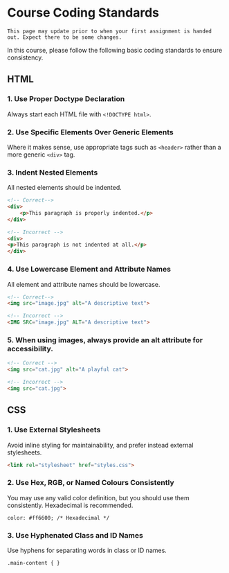# Course Coding Standards

```admonish warning
This page may update prior to when your first assignment is handed out. Expect there to be some changes.
```

In this course, please follow the following basic coding standards to ensure consistency.


## HTML
### 1. Use Proper Doctype Declaration
Always start each HTML file with ``<!DOCTYPE html>``.

### 2. Use Specific Elements Over Generic Elements
Where it makes sense, use appropriate tags such as ``<header>`` rather than a more generic ``<div>`` tag.

### 3. Indent Nested Elements
All nested elements should be indented.
```html
<!-- Correct-->
<div>
    <p>This paragraph is properly indented.</p>
</div>

<!-- Incorrect -->
<div>
<p>This paragraph is not indented at all.</p>
</div>
```

### 4. Use Lowercase Element and Attribute Names
All element and attribute names should be lowercase.
```html
<!-- Correct-->
<img src="image.jpg" alt="A descriptive text">

<!-- Incorrect -->
<IMG SRC="image.jpg" ALT="A descriptive text">
```

### 5. When using images, always provide an alt attribute for accessibility.
```html
<!-- Correct -->
<img src="cat.jpg" alt="A playful cat">

<!-- Incorrect -->
<img src="cat.jpg">
```

## CSS
### 1. Use External Stylesheets
Avoid inline styling for maintainability, and prefer instead external stylesheets.
```html
<link rel="stylesheet" href="styles.css">
```

### 2. Use Hex, RGB, or Named Colours Consistently
You may use any valid color definition, but you should use them consistently. Hexadecimal is recommended.
```
color: #ff6600; /* Hexadecimal */
```

### 3. Use Hyphenated Class and ID Names
Use hyphens for separating words in class or ID names.
```
.main-content { }
```